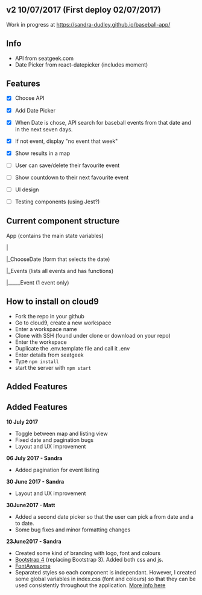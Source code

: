 ## v2 10/07/2017 (First deploy 02/07/2017)
Work in progress at https://sandra-dudley.github.io/baseball-app/


## Info

- API from seatgeek.com
- Date Picker from react-datepicker (includes moment)

## Features

- [x] Choose API
- [x] Add Date Picker
- [x] When Date is chose, API search for baseball events from that date and in the next seven days.
- [x] If not event, display "no event that week"
- [x] Show results in a map
- [ ] User can save/delete their favourite event
- [ ] Show countdown to their next favourite event
- [ ] UI design
- [ ] Testing components (using Jest?)


## Current component structure
App (contains the main state variables)

|

|_ChooseDate (form that selects the date)

|_Events (lists all events and has functions)

|_____Event (1 event only)

## How to install on cloud9
- Fork the repo in your github
- Go to cloud9, create a new workspace
- Enter a workspace name
- Clone with SSH (found under clone or download on your repo)
- Enter the workspace
- Duplicate the .env.template file and call it .env
- Enter details from seatgeek
- Type `npm install`
- start the server with `npm start`


## Added Features
## Added Features

**10 July 2017**
- Toggle between map and listing view
- Fixed date and pagination bugs
- Layout and UX improvement

**06 July 2017 - Sandra**
- Added pagination for event listing

**30 June 2017 - Sandra**
- Layout and UX improvement

**30June2017 - Matt**
- Added a second date picker so that the user can pick a from date and a to date.
- Some bug fixes and minor formatting changes

**23June2017 - Sandra**
- Created some kind of branding with logo, font and colours
- [Bootstrap 4](https://v4-alpha.getbootstrap.com/) (replacing Bootstrap 3). Added both css and js.
- [FontAwesome](http://fontawesome.io/)
- Separated styles so each component is independant. However, I created some global variables in index.css (font and colours) so that they can be used consistently throughout the application. [More info here](https://medium.com/@pioul/modular-css-with-react-61638ae9ea3e#cc90)
